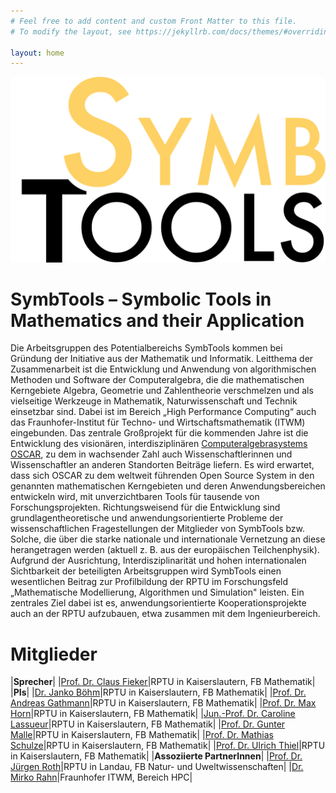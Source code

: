 ```yaml
---
# Feel free to add content and custom Front Matter to this file.
# To modify the layout, see https://jekyllrb.com/docs/themes/#overriding-theme-defaults

layout: home
---
```


![SymbTools Logo](symbtools-logo.svg "Symbolic Tools in Mathematics and their Application")

# SymbTools – Symbolic Tools in Mathematics and their Application


Die Arbeitsgruppen des Potentialbereichs SymbTools kommen bei Gründung der
Initiative aus der Mathematik und Informatik. Leitthema der Zusammenarbeit ist
die Entwicklung und Anwendung von algorithmischen Methoden und Software der
Computeralgebra, die die mathematischen Kerngebiete Algebra, Geometrie und
Zahlentheorie verschmelzen und als vielseitige Werkzeuge in Mathematik,
Naturwissenschaft und Technik einsetzbar sind. Dabei ist im Bereich „High
Performance Computing“ auch das Fraunhofer-Institut für Techno- und
Wirtschaftsmathematik (ITWM) eingebunden. Das zentrale Großprojekt für die
kommenden Jahre ist die Entwicklung des visionären, interdisziplinären
[Computeralgebrasystems OSCAR](https://www.oscar-system.org), zu dem in wachsender Zahl auch
Wissenschaftlerinnen und Wissenschaftler an anderen Standorten Beiträge
liefern. Es wird erwartet, dass sich OSCAR zu dem weltweit führenden Open
Source System in den genannten mathematischen Kerngebieten und deren
Anwendungsbereichen entwickeln wird, mit unverzichtbaren Tools für tausende
von Forschungsprojekten. Richtungsweisend für die Entwicklung sind
grundlagentheoretische und anwendungsorientierte Probleme der
wissenschaftlichen Fragestellungen der Mitglieder von SymbTools bzw. Solche,
die über die starke nationale und internationale Vernetzung an diese
herangetragen werden (aktuell z. B. aus der europäischen Teilchenphysik).
Aufgrund der Ausrichtung, Interdisziplinarität und hohen internationalen
Sichtbarkeit der beteiligten Arbeitsgruppen wird SymbTools einen wesentlichen
Beitrag zur Profilbildung der RPTU im Forschungsfeld „Mathematische
Modellierung, Algorithmen und Simulation" leisten. Ein zentrales Ziel dabei
ist es, anwendungsorientierte Kooperationsprojekte auch an der RPTU
aufzubauen, etwa zusammen mit dem Ingenieurbereich.


# Mitglieder

|**Sprecher**|
|[Prof. Dr. Claus Fieker](https://math.rptu.de/ags/agag/personen/leitung/fieker)|RPTU in Kaiserslautern, FB Mathematik|
|**PIs**|
|[Dr. Janko Böhm](https://agag-jboehm.math.rptu.de/~boehm/index.htm)|RPTU in Kaiserslautern, FB Mathematik|
|[Prof. Dr. Andreas Gathmann](https://math.rptu.de/ags/agag/personen/leitung/gathmann)|RPTU in Kaiserslautern, FB Mathematik|
|[Prof. Dr. Max Horn](https://math.rptu.de/ags/agag/personen/leitung/prof-dr-max-horn)|RPTU in Kaiserslautern, FB Mathematik|
|[Jun.-Prof. Dr. Caroline Lassueur](https://math.rptu.de/ags/agag/personen/leitung/lassueur)|RPTU in Kaiserslautern, FB Mathematik|
|[Prof. Dr. Gunter Malle](https://math.rptu.de/ags/agag/personen/leitung/malle)|RPTU in Kaiserslautern, FB Mathematik|
|[Prof. Dr. Mathias Schulze](https://math.rptu.de/ags/agag/personen/leitung/mschulze)|RPTU in Kaiserslautern, FB Mathematik|
|[Prof. Dr. Ulrich Thiel](https://math.rptu.de/ags/agag/personen/leitung/prof-dr-ulrich-thiel)|RPTU in Kaiserslautern, FB Mathematik|
|**Assoziierte PartnerInnen**|
|[Prof. Dr. Jürgen Roth](https://juergen-roth.de)|RPTU in Landau, FB Natur- und Uweltwissenschaften|
|[Dr. Mirko Rahn](https://www.itwm.fraunhofer.de/de/abteilungen/hpc/mitarbeiter/mirko-rahn.html)|Fraunhofer ITWM, Bereich HPC|
